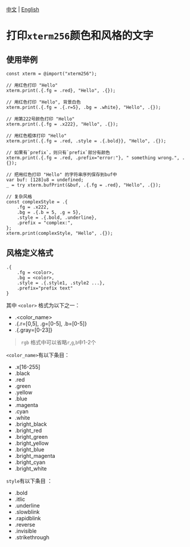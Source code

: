 [中文](README.CN.md) | [English](README.md)
# 打印`xterm256`颜色和风格的文字

## 使用举例
```zig
const xterm = @import("xterm256");

// 用红色打印 "Hello"
xterm.print(.{.fg = .red}, "Hello", .{});

// 用红色打印 "Hello", 背景白色
xterm.print(.{.fg = .{.r=5}, .bg = .white}, "Hello", .{});

// 用第222号颜色打印 "Hello"
xterm.print(.{.fg = .x222}, "Hello", .{});

// 用红色粗体打印 "Hello"
xterm.print(.{.fg = .red, .style = .{.bold}}, "Hello", .{});

// 如果有`prefix`，则只有`prefix`部分有颜色
xterm.print(.{.fg = .red, .prefix="error:"}, " something wrong.", .{});

// 把用红色打印 "Hello" 的字符串序列保存到buf中
var buf: [128]u8 = undefined;
_ = try xterm.bufPrint(&buf, .{.fg = .red}, "Hello", .{});

// 复杂风格
const complexStyle = .{
    .fg = .x222,
    .bg = .{.b = 5, .g = 5},
    .style = .{.bold, .underline},
    .prefix = "complex:",
};
xterm.print(complexStyle, "Hello", .{});
```
## 风格定义格式
```zig
.{
    .fg = <color>,
    .bg = <color>,
    .style = .{.style1, .style2 ...},
    .prefix="prefix text"
}
```
其中 `<color>` 格式为以下之一：
- .<color_name>
- .{.r=[0,5], .g=[0-5], .b=[0-5]}
- .{.gray=[0-23]}
>`rgb` 格式中可以省略`r`,`g`,`b`中1-2个

`<color_name>`有以下条目：
- .x[16-255]
- .black
- .red
- .green
- .yellow
- .blue
- .magenta
- .cyan
- .white
- .bright_black
- .bright_red
- .bright_green
- .bright_yellow
- .bright_blue
- .bright_magenta
- .bright_cyan
- .bright_white

`style`有以下条目 ：
- .bold
- .itlic
- .underline
- .slowblink
- .rapidblink
- .reverse
- .invisible
- .strikethrough